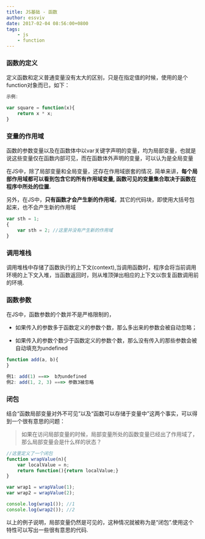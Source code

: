 ```yaml
---
title: JS基础 - 函数
author: essviv
date: 2017-02-04 08:56:00+0800
tags:
	- js
	- function
---
```


### 函数的定义

定义函数和定义普通变量没有太大的区别，只是在指定值的时候，使用的是个function对象而已，如下： 
````javascript
示例:

var square = function(x){
	return x * x;
}
````

### 变量的作用域

函数的参数变量以及在函数体中以var关键字声明的变量，均为局部变量，也就是说这些变量仅在函数内部可见，而在函数体外声明的变量，可以认为是全局变量

在JS中，除了局部变量和全局变量，还存在作用域嵌套的情况. 简单来讲，**每个局部作用域都可以看到包含它的所有作用域变量, 函数可见的变量集合取决于函数在程序中所处的位置.**

另外，在JS中，**只有函数才会产生新的作用域**，其它的代码块，即使用大括号包起来，也不会产生新的作用域

````javascript
var sth = 1;
{
	var sth = 2; //这里并没有产生新的作用域
}
````

### 调用堆栈

调用堆栈中存储了函数执行的上下文(context),当调用函数时，程序会将当前调用环境的上下文入堆，当函数返回时，则从堆顶弹出相应的上下文以恢复函数调用前的环境. 

### 函数参数

在JS中，函数参数的个数并不是严格限制的，

* 如果传入的参数多于函数定义的参数个数，那么多出来的参数会被自动忽略；

* 如果传入的参数个数少于函数定义的参数个数，那么没有传入的那些参数会被自动填充为undefined

````javascript
function add(a, b){
}

例1: add(1) ===>  b为undefined
例2: add(1, 2, 3) ===> 参数3被忽略
````

### 闭包

结合“函数局部变量对外不可见”以及“函数可以存储于变量中”这两个事实，可以得到一个很有意思的问题： 

> 如果在访问局部变量的时候，局部变量所处的函数变量已经出了作用域了，那么局部变量会是什么样的状态？

````javascript
//这里定义了一个闭包
function wrapValue(n){
	var localValue = n;
	return function(){return localValue;}
}

var wrap1 = wrapValue(1);
var wrap2 = wrapValue(2);

console.log(wrap1()); //1
console.log(wrap2()); //2
````

以上的例子说明，局部变量仍然是可见的，这种情况就被称为是“闭包”.使用这个特性可以写出一些很有意思的代码.